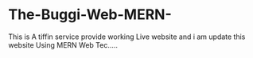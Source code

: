 # The-Buggi-Web-MERN-
This is  A  tiffin service provide  working Live website and i am update this website Using MERN Web Tec.....  
